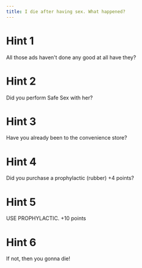 ```yaml
---
title: I die after having sex. What happened?
---
```

# Hint 1
All those ads haven't done any good at all have they?

# Hint 2
Did you perform Safe Sex with her?

# Hint 3
Have you already been to the convenience store?

# Hint 4
Did you purchase a prophylactic (rubber)   +4 points?

# Hint 5
USE PROPHYLACTIC.                          +10 points

# Hint 6
If not, then you gonna die!


